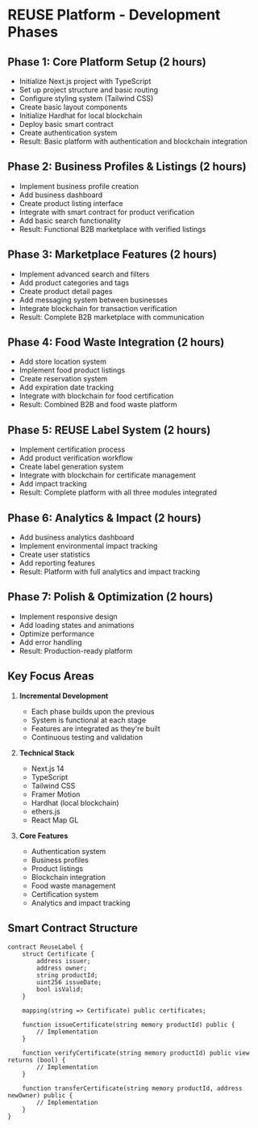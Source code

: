 # REUSE Platform - Development Phases

## Phase 1: Core Platform Setup (2 hours)
- Initialize Next.js project with TypeScript
- Set up project structure and basic routing
- Configure styling system (Tailwind CSS)
- Create basic layout components
- Initialize Hardhat for local blockchain
- Deploy basic smart contract
- Create authentication system
- Result: Basic platform with authentication and blockchain integration

## Phase 2: Business Profiles & Listings (2 hours)
- Implement business profile creation
- Add business dashboard
- Create product listing interface
- Integrate with smart contract for product verification
- Add basic search functionality
- Result: Functional B2B marketplace with verified listings

## Phase 3: Marketplace Features (2 hours)
- Implement advanced search and filters
- Add product categories and tags
- Create product detail pages
- Add messaging system between businesses
- Integrate blockchain for transaction verification
- Result: Complete B2B marketplace with communication

## Phase 4: Food Waste Integration (2 hours)
- Add store location system
- Implement food product listings
- Create reservation system
- Add expiration date tracking
- Integrate with blockchain for food certification
- Result: Combined B2B and food waste platform

## Phase 5: REUSE Label System (2 hours)
- Implement certification process
- Add product verification workflow
- Create label generation system
- Integrate with blockchain for certificate management
- Add impact tracking
- Result: Complete platform with all three modules integrated

## Phase 6: Analytics & Impact (2 hours)
- Add business analytics dashboard
- Implement environmental impact tracking
- Create user statistics
- Add reporting features
- Result: Platform with full analytics and impact tracking

## Phase 7: Polish & Optimization (2 hours)
- Implement responsive design
- Add loading states and animations
- Optimize performance
- Add error handling
- Result: Production-ready platform

## Key Focus Areas
1. **Incremental Development**
   - Each phase builds upon the previous
   - System is functional at each stage
   - Features are integrated as they're built
   - Continuous testing and validation

2. **Technical Stack**
   - Next.js 14
   - TypeScript
   - Tailwind CSS
   - Framer Motion
   - Hardhat (local blockchain)
   - ethers.js
   - React Map GL

3. **Core Features**
   - Authentication system
   - Business profiles
   - Product listings
   - Blockchain integration
   - Food waste management
   - Certification system
   - Analytics and impact tracking

## Smart Contract Structure
```solidity
contract ReuseLabel {
    struct Certificate {
        address issuer;
        address owner;
        string productId;
        uint256 issueDate;
        bool isValid;
    }
    
    mapping(string => Certificate) public certificates;
    
    function issueCertificate(string memory productId) public {
        // Implementation
    }
    
    function verifyCertificate(string memory productId) public view returns (bool) {
        // Implementation
    }
    
    function transferCertificate(string memory productId, address newOwner) public {
        // Implementation
    }
}
``` 
